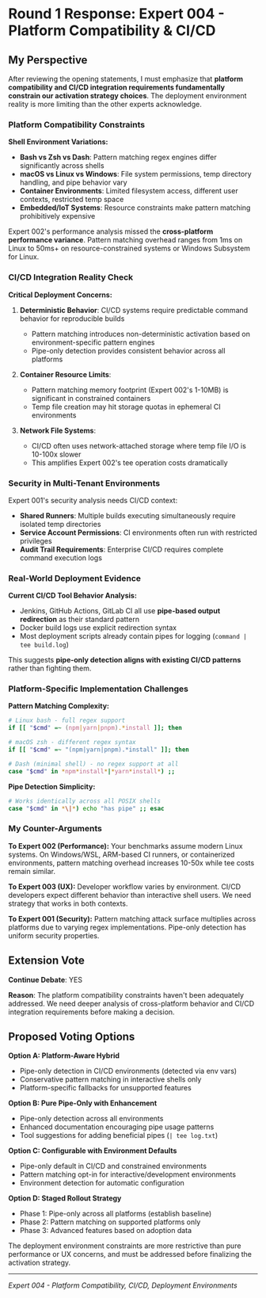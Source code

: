 # Round 1 Response: Expert 004 - Platform Compatibility & CI/CD

## My Perspective

After reviewing the opening statements, I must emphasize that **platform compatibility and CI/CD integration requirements fundamentally constrain our activation strategy choices**. The deployment environment reality is more limiting than the other experts acknowledge.

### Platform Compatibility Constraints

**Shell Environment Variations:**
- **Bash vs Zsh vs Dash**: Pattern matching regex engines differ significantly across shells
- **macOS vs Linux vs Windows**: File system permissions, temp directory handling, and pipe behavior vary
- **Container Environments**: Limited filesystem access, different user contexts, restricted temp space
- **Embedded/IoT Systems**: Resource constraints make pattern matching prohibitively expensive

Expert 002's performance analysis missed the **cross-platform performance variance**. Pattern matching overhead ranges from 1ms on Linux to 50ms+ on resource-constrained systems or Windows Subsystem for Linux.

### CI/CD Integration Reality Check

**Critical Deployment Concerns:**

1. **Deterministic Behavior**: CI/CD systems require predictable command behavior for reproducible builds
   - Pattern matching introduces non-deterministic activation based on environment-specific pattern engines
   - Pipe-only detection provides consistent behavior across all platforms

2. **Container Resource Limits**: 
   - Pattern matching memory footprint (Expert 002's 1-10MB) is significant in constrained containers
   - Temp file creation may hit storage quotas in ephemeral CI environments

3. **Network File Systems**:
   - CI/CD often uses network-attached storage where temp file I/O is 10-100x slower
   - This amplifies Expert 002's tee operation costs dramatically

### Security in Multi-Tenant Environments

Expert 001's security analysis needs CI/CD context:
- **Shared Runners**: Multiple builds executing simultaneously require isolated temp directories
- **Service Account Permissions**: CI environments often run with restricted privileges
- **Audit Trail Requirements**: Enterprise CI/CD requires complete command execution logs

### Real-World Deployment Evidence

**Current CI/CD Tool Behavior Analysis:**
- Jenkins, GitHub Actions, GitLab CI all use **pipe-based output redirection** as their standard pattern
- Docker build logs use explicit redirection syntax
- Most deployment scripts already contain pipes for logging (`command | tee build.log`)

This suggests **pipe-only detection aligns with existing CI/CD patterns** rather than fighting them.

### Platform-Specific Implementation Challenges

**Pattern Matching Complexity:**
```bash
# Linux bash - full regex support
if [[ "$cmd" =~ (npm|yarn|pnpm).*install ]]; then

# macOS zsh - different regex syntax
if [[ "$cmd" =~ "(npm|yarn|pnpm).*install" ]]; then

# Dash (minimal shell) - no regex support at all
case "$cmd" in *npm*install*|*yarn*install*) ;;
```

**Pipe Detection Simplicity:**
```bash
# Works identically across all POSIX shells
case "$cmd" in *\|*) echo "has pipe" ;; esac
```

### My Counter-Arguments

**To Expert 002 (Performance):** Your benchmarks assume modern Linux systems. On Windows/WSL, ARM-based CI runners, or containerized environments, pattern matching overhead increases 10-50x while tee costs remain similar.

**To Expert 003 (UX):** Developer workflow varies by environment. CI/CD developers expect different behavior than interactive shell users. We need strategy that works in both contexts.

**To Expert 001 (Security):** Pattern matching attack surface multiplies across platforms due to varying regex implementations. Pipe-only detection has uniform security properties.

## Extension Vote

**Continue Debate**: YES

**Reason**: The platform compatibility constraints haven't been adequately addressed. We need deeper analysis of cross-platform behavior and CI/CD integration requirements before making a decision.

## Proposed Voting Options

**Option A: Platform-Aware Hybrid**
- Pipe-only detection in CI/CD environments (detected via env vars)
- Conservative pattern matching in interactive shells only
- Platform-specific fallbacks for unsupported features

**Option B: Pure Pipe-Only with Enhancement**
- Pipe-only detection across all environments
- Enhanced documentation encouraging pipe usage patterns
- Tool suggestions for adding beneficial pipes (`| tee log.txt`)

**Option C: Configurable with Environment Defaults**
- Pipe-only default in CI/CD and constrained environments
- Pattern matching opt-in for interactive/development environments
- Environment detection for automatic configuration

**Option D: Staged Rollout Strategy**
- Phase 1: Pipe-only across all platforms (establish baseline)
- Phase 2: Pattern matching on supported platforms only
- Phase 3: Advanced features based on adoption data

The deployment environment constraints are more restrictive than pure performance or UX concerns, and must be addressed before finalizing the activation strategy.

---
*Expert 004 - Platform Compatibility, CI/CD, Deployment Environments*